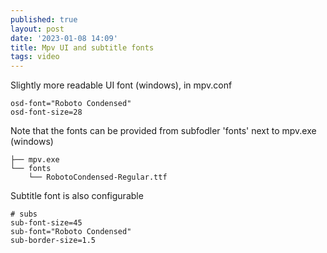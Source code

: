 ```yaml
---
published: true
layout: post
date: '2023-01-08 14:09'
title: Mpv UI and subtitle fonts
tags: video 
---
```

Slightly more readable UI font (windows), in mpv.conf

    osd-font="Roboto Condensed"
    osd-font-size=28

Note that the fonts can be provided from subfodler 'fonts' next to mpv.exe (windows)

    ├── mpv.exe
    └── fonts
        └── RobotoCondensed-Regular.ttf

Subtitle font is also configurable

    # subs
    sub-font-size=45
    sub-font="Roboto Condensed"
    sub-border-size=1.5


